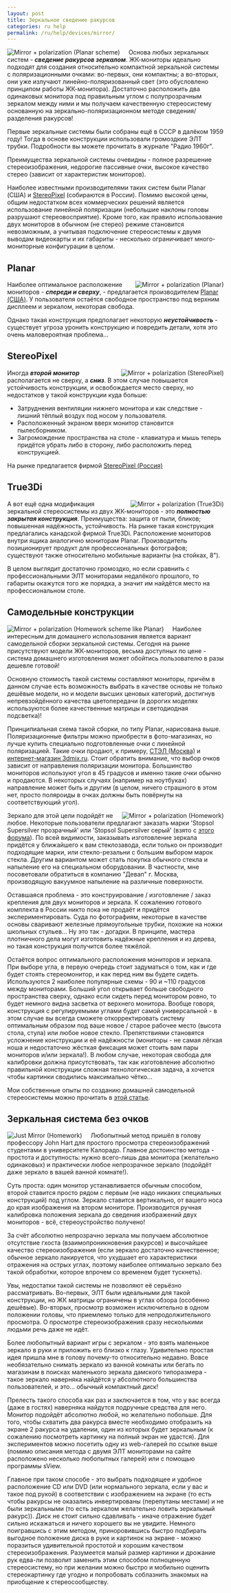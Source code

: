 ```yaml
---
layout: post
title: Зеркальное сведение ракурсов
categories: ru help
permalink: /ru/help/devices/mirror/
---
```


<div style="float: left; margin-right: 20px">
  <img src='/files/mirror_planar_scheme.png' alt='Mirror + polarization (Planar scheme)' />
</div>

Основа любых зеркальных систем - _**сведение ракурсов зеркалом**_.
ЖК-мониторы идеально подходят для создания относительно компактной зеркальной системы с поляризационными очками:
во-первых, они компактны; а во-вторых, они уже излучают линейно-поляризованный свет (это обусловлено принципом работы ЖК-монитора).
Достаточно расположить два одинаковых монитора под правильным углом с полупрозрачным зеркалом между ними
и мы получаем качественную стереосистему основанную на зеркально-поляризационном методе сведения/разделения ракурсов!

Первые зеркальные системы были собраны ещё в CCCP в далёком 1959 году! Тогда в основе конструкции использовали громоздкие ЭЛТ трубки.
Подробности вы можете прочитать в журнале "Радио 1960г".

Преимущества зеркальной системы очевидны - полное разрешение стереоизображения, недорогие пассивные очки,
высокое качество стерео (зависит от характеристик мониторов).

Наиболее известными производителями таких систем были Planar (США) и [StereoPixel](http://www.stereo-pixel.ru/lcreflex.htm) (собираются в России).
Помимо высокой цены, общим недостатком всех коммерческих решений является использование линейной поляризации (небольшие наклоны головы разрушают стереовосприятие).
Кроме того, как правило использование двух мониторов в обычном (не стерео) режиме становится невозможным,
а учитывая подключение стереосистемы к двумя выводам видеокарты и их габариты - несколько ограничивает много-мониторные конфигурации в целом.

<h2 class='indent' style='clear: left'>Planar</h2>
<div style="float: right; margin-left: 20px">
  <img src='/files/planar.png' alt='Mirror + polarization (Planar)' />
</div>

Наиболее оптимальное расположение мониторов - _**спереди и сверху**_, - предлагается производителем [Planar (США)](https://www.planar3d.com/).
У пользователя остаётся свободное пространство под верхним дисплеем и зеркалом, некоторая свобода.

Однако такая конструкция предполагает некоторую _**неустойчивость**_ - существует угроза уронить конструкцию и повредить детали, хотя это очень маловероятная проблема...

<h2 class='indent' style='clear: right'>StereoPixel</h2>
<div style="float: right; margin-left: 20px">
  <img src='/files/stereopixel.jpg' alt='Mirror + polarization (StereoPixel)' />
</div>

Иногда _**второй монитор**_ располагается не сверху, а _**сниз**_.
В этом случае повышается устойчивость конструкции, и освобождается место сверху, но недостатков у такой конструкции куда больше:

* Затруднения вентиляции нижнего монитора и как следствие - лишний тёплый воздух под носом у пользователя.
* Расположенный экраном вверх монитор становится пылесборником.
* Загромождение пространства на столе - клавиатура и мышь теперь придётся убрать либо в сторону, либо расположить перед конструкцией.

На рынке предлагается фирмой [StereoPixel (Россия)](http://www.stereo-pixel.ru/lcreflex.htm)

<h2 class='indent' style='clear: right'>True3Di</h2>
<div style="float: right; margin-left: 20px">
  <img src='/files/true3di.jpg' alt='Mirror + polarization (True3Di)' />
</div>

А вот ещё одна модификация зеркальной стереосистемы из двух ЖК-мониторов - это _**полностью закрытая конструкция**_.
Преимущества: защита от пыли, бликов; повышенная надёжность, устойчивость.
На рынке такая конструкция предлагались канадской фирмой True3Di.
Расположение мониторов внутри ящика аналогично мониторам Planar.
Производитель позиционирует продукт для профессиональных фотографов; существуют также относительно мобильные варианты (на стойках, 8").

В целом выглядит достаточно громоздко, но если сравнить с профессиональными ЭЛТ мониторами недалёкого прошлого,
то габариты окажутся того же порядка, а значит им найдётся место на профессиональном столе.

<h2 class='indent' style='clear: right'>Самодельные конструкции</h2>
<div style="float: left; margin-right: 20px">
  <img src='/files/mirror_planar_scheme3.png' alt='Mirror + polarization (Homework scheme like Planar)' />
</div>

Наиболее интересным для домашнего использования является вариант самодельной сборки зеркальной системы.
Сегодня на рынке присутствуют модели ЖК-мониторов, весьма доступных по цене - система домашнего изготовления может обойтись пользователю в разы дешевле готовой!

Основную стоимость такой системы составляют мониторы, причём в данном случае есть возможность выбрать в качестве основы
не только дешёвые модели, но и модели высших ценовых категорий, достигнув непревзойдённого качества цветопередачи
(в дорогих моделях используются более качественные матрицы и светодиодная подсветка)!

Принципиальная схема такой сборки, по типу Planar, нарисована выше.
Поляризационные фильтры можно приобрести в фото-магазинах, но лучше купить специально подготовленные очки с линейной поляризацией.
Такие очки продают, к примеру, [СТЭЛ (Москва)](https://3dstereo.ru/) и [интернет-магазин 3dmix.ru](http://www.3dmix.ru/index.php?cat=6).
Стоит обратить внимание, что выбор очков зависит от направления поляризации монитора.
Большинство мониторов используют угол в 45 градусов и именно такие очки обычно и продаются.
В некоторых случаях (например на ноутбуках) направление может быть и другим
(в целом, ничего страшного в этом нет, просто поляроиды в очках должны быть повёрнуты на соответствующий угол).

<div style="float: right; margin-left: 20px">
  <img src='/files/mirror_home.png' alt='Mirror + polarization (Homework)' />
</div>

Зеркало для этой цели подойдёт не любое. Некоторые пользователи предлагают заказать марки 'Stopsol Supersilver прозрачный'
или 'Stopsol Supersilver серый' (взято с [этого форума](https://glinka3d.ucoz.ru/forum/10-3-5)).
По всей видимости, заказывать изготовление зеркала придётся у ближайшего к вам стеклозавода, если только он производит подходящие марки,
или стекло-резальни с большим выбором марок стекла.
Другим вариантом может стать покупка обычного стекла и напыление его на специальном оборудовании.
В частности, мне посоветовали обратиться в компанию "Девап" г. Москва, производящую вакуумное напыление на различные поверхности.

Оставшаяся проблема - это конструирование / изготовление / заказ крепления для двух мониторов и зеркала.
К сожалению готового комплекта в России никто пока не продаёт и придётся экспериментировать.
Суда по фотографиям, некоторые в качестве основы сваривают железные прямоугольные трубки, похожие на ножки школьных стульев...
Ну это так - догадки. В принципе, мастера плотничного дела могут изготовить надёжные крепления и из дерева,
но такая конструкция получится более тяжёлой.

Остаётся вопрос оптимального расположения мониторов и зеркала.
При выборе угла, в первую очередь стоит задуматься о том, как и где будет стоять стереомонитор, и как перед ним вы будете сидеть.
Используются 2 наиболее популярные схемы - 90 и ~110 градусов между мониторами.
Больший угол открывает больше свободного пространства сверху, однако если сидеть перед монитором ровно,
то будет немного видна засветка от верхнего монитора.
Вообще говоря, конструкция с регулируемыми углами будет самой универсальной  - в этом случае
вы всегда сможете откорректировать систему оптимальным образом под ваше новое / старое рабочее место (высота стола, стула) или любое новое стекло.
Препятствиями становятся усложнение конструкции и её надёжности
(мониторы - не самая лёгкая ноша и недостаточно жёсткая фиксация может стоить вам пары мониторов и/или зеркала!).
В любом случае, некоторая свобода для калибровки должна присутствовать, так как изготовление абсолютно правильной конструкции сложная технологическая задача,
а хочется чтобы картинки сводились максимально чётко...

Мои собственные опыты по созданию домашней самодельной стереосистемы можно прочитать в [этой статье](/ru/help/devices/mirror_self/).

<h2 class='indent' style='clear: right'>Зеркальная система без очков</h2>
<div style="float: left; margin-right: 20px">
  <img src='/files/mirror_stuped_l.jpg' alt='Just Mirror (Homework)' />
</div>

Любопытный метод пришёл в голову профессору John Hart для простого просмотра стереоизображений студентами в университете Калорадо.
Главное достоинство метода - простота и доступность: нужно всего-лишь два монитора (желательно одинаковых)
и практически любое непрозрачное зеркало (подойдёт даже зеркало в вашей ванной комнате!).

Суть проста: один монитор устанавливается обычным способом, второй ставится просто рядом с первым
(не надо никаких специальных конструкций) под углом.
Зеркало ставится вертикально, от вашего носа до края изображения на втором мониторе.
Производится ручная калибровка положения зеркала до сведения изображений двух мониторов - всё, стереоустройство получено!

За счёт абсолютно непрозрачно зеркала мы получаем абсолютное отсутствие гхоста (взаимопроникновения ракурсов)
и высочайшее качество стереоизображения (если зеркало достаточно качественное;
обычное зеркало лакируется, что ухудшает его характеристики отражения на острых углах, поэтому наиболее оптимально зеркало без такой обработки,
которое впрочем со временем будет тускнеть).

Увы, недостатки такой системы не позволяют её серьёзно рассматривать.
Во-первых, ЭЛТ были идеальными для такой конструкции, но ЖК матрицы ограничены в углах обзора (особенно дешёвые).
Во-вторых, просмотр возможен исключительно в одном положении головы, что приемлемо только для непродолжительного просмотра.
О просмотре стереоизображения сразу несколькими людьми речь даже не идёт.

Более любопытный вариант игры с зеркалом - это взять маленькое зеркало в руки и приложить его близко к глазу.
Удивительно простая идея пришла мне в голову почему-то относительно недавно.
Вовсе необязательно снимать зеркало из ванной комнаты или бегать по магазинам в поисках маленького зеркала
дамского типоразмера - такое зеркало наверняка найдётся у абсолютного большинства пользователей, и это... обычный компактный диск!

Прелесть такого способа как раз и заключается в том, что у вас всегда (даже в гостях) наверняка найдутся подручные средства для него.
Монитор подойдёт абсолютно любой, но желательно побольше.
Для того, чтобы схватить два ракурса вместе необходимо отобразить на экране 2 ракурса на удалении,
один из которых будет зеркальным (к сожалению посмотреть картинку на полный экран не удастся).
Для экспериментов можно посетить одну из web-галерей по ссылке выше
(помимо описания метода с двумя ЭЛТ мониторами на сайте расположено несколько любопытных галерей) или с помощью программы sView.

Главное при таком способе - это выбрать подходящее и удобное расположение CD или DVD (или нормального зеркала, если у вас и такое под рукой)
в соответствии с изображением на экране (то есть чтобы ракурсы не оказались инвертированы (перепутаны местами)
и не были зеркальными (то есть зеркалом желательно ловить зеркальный ракурс)).
Диск не стоит сильно сдавливать - иначе отражение будет сильно искажаться и ничего хорошего вы не увидите.
Немного поигравшись с этим методом, приноровившись быстро подбирать выгодное положение диска в руке
и картинок на экране - можно поразиться удивительной простотой и хорошим качеством стереоизображения.
Разумеется малый размер картинки и дрожание рук едва-ли позволит заменить этим способом полноценную стереосистему,
но при желании можно быстро и мобильно оценить стереокартинку где угодно и попробовать соблазнить знакомых на приобщение к стереосообществу.
